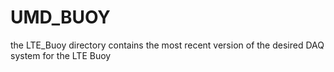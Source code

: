 # UMD_BUOY
the LTE_Buoy directory contains the most recent version of the desired DAQ system for the LTE Buoy
